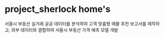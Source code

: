 # project_sherlock home's
서울시 부동산 실거래 공공 데이터를 분석하여 고객 맞춤형 매물 추천 보고서를 제작하고, 외부 데이터와 결합하여 서울시 부동산 가격 예측 모델 개발
